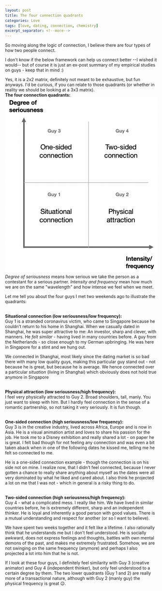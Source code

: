 ```yaml
---
layout: post
title: The four connection quadrants
categories: Love
tags: [love, dating, connection, chemistry]
excerpt_separator: <!--more-->
---
```


So moving along the logic of connection, I believe there are four types of how two people connect. <br>

I don't know if the below framework can help us connect better --I wished it would-- but of course it is just an ex-post summary of my empirical studies on guys - keep that in mind :)<br>

Yes, it is a 2x2 matrix, definitely not meant to be exhaustive, but fun anyways. I'd be curious, if you can relate to those quadrants (or whether in reality we should be looking at a 3x3 matrix).
<br>
<b>The four connection quadrants<!--more-->:</b>
<br>
![quadrant](/images/quadrant.png "Connection Quadrant")
<br>
<em>Degree of seriousness</em> means how serious we take the person as a contestant for a serious partner. <em>Intensity and frequency</em> mean how much we are on the same "wavelength" and how intense we feel when we meet.

Let me tell you about the four guys I met two weekends ago to illustrate the quadrants:<br><br>

<b>Situational connection (low seriousness/low frequency):</b><br>
Guy 1 is a stranded coronavirus victim, who came to Singapore because he couldn't return to his home in Shanghai. When we casually dated in Shanghai, he was super attractive to me: An investor, sharp and clever, with manners. He <em>felt similar</em> - having lived in many countries before. A guy from the Netherlands - so close enough to my German upbringing. He was here in Singapore for a stint and we hung out.

We connected in Shanghai, most likely since the dating market is so bad there with many low quality guys, making this particular guy stand out - not because he is great, but because he is average. We hence connected over a particular <em>situation</em> (living in Shanghai) which obviously does not hold true anymore in Singapore<br><br>

<b>Physical attraction (low seriousness/high frequency): </b><br>
I feel very physically attracted to Guy 2. Broad shoulders, tall, manly. You just want to sleep with him. But I hardly feel connection in the sense of a romantic partnership, so not taking it very seriously. It is fun though.<br><br>

<b>One-sided connection (high seriousness/low frequency):</b><br>
Guy 3 is in the creative industry, lived across Africa, Europe and is now in Asia. He is a visual animation artist and loves to share his passion for the job. He took me to a Disney exhibition and really shared a lot - on paper he is great. I felt bad though for not feeling any connection and was even a bit taken aback when in one of the following dates he kissed me, telling me he felt so connected to me.

He is a one-sided connection example - though the connection is on his side not on mine. I realize now, that I didn't feel connected, because I never gotten a chance to really share anything about myself as the dates were all very dominated by what he liked and cared about. I also think he projected a lot on me that I was not - which in general is a risky thing to do.<br><br>

<b>Two-sided connection (high seriousness/high frequency):</b><br>
Guy 4 - what a complicated mess. I really like him. We have lived in similar countries before, he is extremely different, sharp and an independent thinker. He is loyal and inherently a good person with good values. There is a mutual understanding and respect for another (or so I want to believe).

We have spent two weeks together and it felt like a lifetime. I also rationally think that he understands me but I don't feel understood. He is socially awkward, does not express feelings and thoughts, battles with own mental demons of the past, and makes me extremely frustrated. Somehow, we are not swinging on the same frequency (anymore) and perhaps I also projected a lot into him that he is not.  <br>

If I look at these four guys, I definitely feel similarity with Guy 3 (creative animator) and Guy 4 (independent thinker), but only feel understood to a certain degree by them. The two lower quadrants (Guy 1 and 2) are really more of a transactional nature, although with Guy 2 (manly guy) the physical frequency is great 😉.